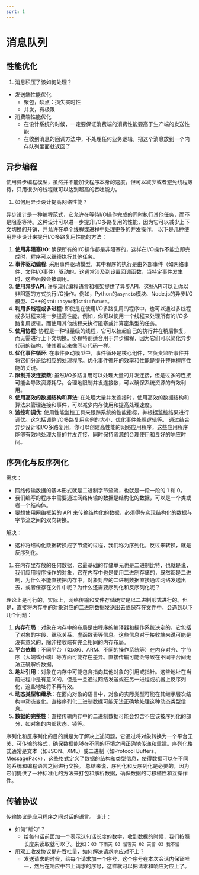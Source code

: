 ```yaml
---
sort: 1
---
```


# 消息队列

## 性能优化

1. 消息积压了该如何处理？
- 发送端性能优化
    - 聚包，缺点：损失实时性
    - 并发，有极限
- 消费端性能优化
    - 在设计系统的时候，一定要保证消费端的消费性能要高于生产端的发送性能
    - 在收到消息的回调方法中，不处理任何业务逻辑，把这个消息放到一个内存队列里面就返回了

## 异步编程

使用异步编程模型，虽然并不能加快程序本身的速度，但可以减少或者避免线程等待，只用很少的线程就可以达到超高的吞吐能力。

1. 如何用异步设计提高网络性能？

异步设计是一种编程范式，它允许在等待I/O操作完成的同时执行其他任务，而不是阻塞等待。这种设计可以进一步提升I/O多路复用的性能，因为它可以减少上下文切换的开销，并允许在单个线程或进程中处理更多的并发操作。
以下是几种使用异步设计来提升I/O多路复用性能的方法：
1. **使用非阻塞I/O**: 确保所有的I/O操作都是非阻塞的，这样在I/O操作不能立即完成时，程序可以继续执行其他任务。
2. **事件驱动编程**: 采用事件驱动模型，其中程序的执行是由外部事件（如网络事件、文件I/O事件）驱动的。这通常涉及到设置回调函数，当特定事件发生时，这些函数会被调用。
3. **使用异步API**: 许多现代编程语言和框架提供了异步API，这些API可以让你以非阻塞的方式执行I/O操作。例如，Python的`asyncio`模块、Node.js的异步I/O模型、C++的`std::async`和`std::future`。
4. **利用多线程或多进程**: 即使是在使用I/O多路复用的程序中，也可以通过多线程或多进程来进一步提高性能。例如，你可以使用一个线程来处理所有的I/O多路复用逻辑，而使用其他线程来执行阻塞或计算密集型的任务。
5. **使用协程**: 协程是一种轻量级的线程，它可以挂起自己的执行并在稍后恢复，而无需进行上下文切换。协程特别适合用于异步编程，因为它们可以简化异步代码的结构，使其看起来像同步代码一样。
6. **优化事件循环**: 在事件驱动模型中，事件循环是核心组件，它负责监听事件并将它们分派给相应的处理程序。优化事件循环的效率和性能是提升整体程序性能的关键。
7. **限制并发连接数**: 虽然I/O多路复用可以处理大量的并发连接，但是过多的连接可能会导致资源耗尽。合理地限制并发连接数，可以确保系统资源的有效利用。
8. **使用高效的数据结构和算法**: 在处理大量并发连接时，使用高效的数据结构和算法来管理连接和事件，可以减少内存使用和提高处理速度。
9. **监控和调优**: 使用性能监控工具来跟踪系统的性能指标，并根据监控结果进行调优。这包括调整I/O多路复用实例的大小、优化事件处理逻辑等。
通过结合异步设计和I/O多路复用，你可以创建高性能的网络应用程序，这些应用程序能够有效地处理大量的并发连接，同时保持资源的合理使用和良好的响应时间。

## 序列化与反序列化

需求：
- 网络传输数据的基本形式就是二进制字节流流，也就是一段一段的 1 和 0。
- 我们编写的程序中需要通过网络传输的数据是结构化的数据，可以是一个类或者一个结构体。
- 要想使用网络框架的 API 来传输结构化的数据，必须得先实现结构化的数据与字节流之间的双向转换。

解决：
- 这种将结构化数据转换成字节流的过程，我们称为序列化，反过来转换，就是反序列化。

1. 在内存里存放的任何数据，它最基础的存储单元也是二进制比特，也就是说，我们应用程序操作的对象，它在内存中也是使用二进制存储的，既然都是二进制，为什么不能直接把内存中，对象对应的二进制数据直接通过网络发送出去，或者保存在文件中呢？为什么还需要序列化和反序列化呢？

理论上是可行的，实际上，网络传输和文件存储确实是以二进制形式进行的。但是，直接将内存中的对象对应的二进制数据发送出去或保存在文件中，会遇到以下几个问题：
1. **内存布局**：对象在内存中的布局是由程序的编译器和操作系统决定的，它包括了对象的字段、继承关系、虚函数表等信息。这些信息对于接收端来说可能是没有意义的，除非接收端有完全相同的内存布局。
2. **平台依赖**：不同平台（如x86、ARM、不同的操作系统等）在内存对齐、字节序（大端或小端）等方面可能存在差异。直接传输可能会导致在不同平台间无法正确解析数据。
3. **地址引用**：对象在内存中可能包含指向其他对象的引用或指针。这些地址在当前进程中是有意义的，但是一旦通过网络发送或在另一进程或机器上反序列化，这些地址将不再有效。
4. **动态类型和继承**：在面向对象的语言中，对象的实际类型可能在其继承层次结构中动态变化。直接序列化二进制数据可能无法正确地处理这种动态类型信息。
5. **数据的完整性**：直接传输内存中的二进制数据可能会包含不应该被序列化的部分，如对象的内部状态、锁等。

序列化和反序列化的目的就是为了解决上述问题，它通过将对象转换为一个平台无关、可传输的格式，确保数据能够在不同的环境之间正确地传递和重建。序列化格式通常是文本（如JSON、XML）或二进制（如Protocol Buffers、MessagePack），这些格式定义了数据的结构和类型信息，使得数据可以在不同的系统和编程语言之间进行交换。
总结来说，序列化和反序列化是必要的，因为它们提供了一种标准化的方法来打包和解析数据，确保数据的可移植性和互操作性。

## 传输协议

传输协议是应用程序之间对话的语言。
设计：
- 如何“断句”？
    - 给每句话前面加一个表示这句话长度的数字，收到数据的时候，我们按照长度来读取就可以了。比如：`03 下雨天 03 留客天 02 天留 03 我不留`
- 用双工收发协议提升吞吐量，如何解决请求响应对不上？
    - 发送请求的时候，给每个请求加一个序号，这个序号在本次会话内保证唯一，然后在响应中带上请求的序号，这样就可以把请求和响应对应上了。